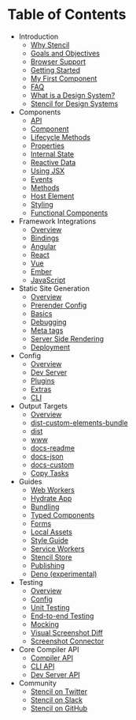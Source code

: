 # Table of Contents

* Introduction
  * [Why Stencil](introduction/why-stencil.md)
  * [Goals and Objectives](introduction/goals-and-objectives.md)
  * [Browser Support](introduction/browser-support.md)
  * [Getting Started](introduction/getting-started.md)
  * [My First Component](introduction/my-first-component.md)
  * [FAQ](introduction/faq.md)
  * [What is a Design System?](design-systems/what-is-design-system.md)
  * [Stencil for Design Systems](design-systems/stencil-for-design-systems.md)
* Components
  * [API](components/api.md)
  * [Component](components/component.md)
  * [Lifecycle Methods](components/component-lifecycle.md)
  * [Properties](components/properties.md)
  * [Internal State](components/state.md)
  * [Reactive Data](components/reactive-data.md)
  * [Using JSX](components/templating-and-jsx.md)
  * [Events](components/events.md)
  * [Methods](components/methods.md)
  * [Host Element](components/host-element.md)
  * [Styling](components/styling.md)
  * [Functional Components](components/functional-components.md)
* Framework Integrations
  * [Overview](framework-integration/overview.md)
  * [Bindings](framework-integration/bindings.md)
  * [Angular](framework-integration/angular.md)
  * [React](framework-integration/react.md)
  * [Vue](framework-integration/vue.md)
  * [Ember](framework-integration/ember.md)
  * [JavaScript](framework-integration/javascript.md)
* Static Site Generation
  * [Overview](static-site-generation/overview.md)
  * [Prerender Config](static-site-generation/prerender-config.md)
  * [Basics](static-site-generation/basics.md)
  * [Debugging](static-site-generation/debugging.md)
  * [Meta tags](static-site-generation/meta.md)
  * [Server Side Rendering](static-site-generation/server-side-rendering-ssr.md)
  * [Deployment](static-site-generation/deployment.md)
* Config
  * [Overview](config/overview.md)
  * [Dev Server](config/dev-server.md)
  * [Plugins](config/plugins.md)
  * [Extras](config/extras.md)
  * [CLI](config/cli.md)
* Output Targets
  * [Overview](output-targets/overview.md)
  * [dist-custom-elements-bundle](output-targets/custom-elements.md)
  * [dist](output-targets/dist.md)
  * [www](output-targets/www.md)
  * [docs-readme](output-targets/docs-readme.md)
  * [docs-json](output-targets/docs-json.md)
  * [docs-custom](output-targets/docs-custom.md)
  * [Copy Tasks](output-targets/copy-tasks.md)
* Guides
  * [Web Workers](guides/workers.md)
  * [Hydrate App](guides/hydrate-app.md)
  * [Bundling](guides/module-bundling.md)
  * [Typed Components](guides/typed-components.md)
  * [Forms](guides/forms.md)
  * [Local Assets](guides/local-assets.md)
  * [Style Guide](guides/style-guide.md)
  * [Service Workers](guides/service-workers.md)
  * [Stencil Store](guides/store.md)
  * [Publishing](guides/publishing.md)
  * [Deno (experimental)](guides/deno.md)
* Testing
  * [Overview](testing/overview.md)
  * [Config](testing/config.md)
  * [Unit Testing](testing/unit-testing.md)
  * [End-to-end Testing](testing/e2e-testing.md)
  * [Mocking](testing/mocking.md)
  * [Visual Screenshot Diff](testing/screenshot-visual-diff.md)
  * [Screenshot Connector](testing/screenshot-connector.md)
* Core Compiler API
  * [Compiler API](core/compiler-api.md)
  * [CLI API](core/cli-api.md)
  * [Dev Server API](core/dev-server-api.md)
* Community
  * [Stencil on Twitter](https://twitter.com/stenciljs)
  * [Stencil on Slack](https://stencil-worldwide.herokuapp.com/)
  * [Stencil on GitHub](https://github.com/ionic-team/stencil)
